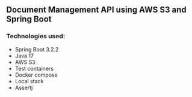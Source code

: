 ## Document Management API using AWS S3 and Spring Boot

### Technologies used:
- Spring Boot 3.2.2
- Java 17
- AWS S3
- Test containers 
- Docker compose 
- Local stack 
- Assertj
